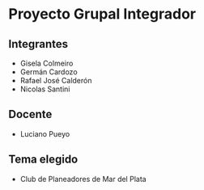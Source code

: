 # Proyecto Grupal Integrador

## Integrantes
* Gisela Colmeiro
* Germán Cardozo
* Rafael José Calderón
* Nicolas Santini

## Docente
* Luciano Pueyo

## Tema elegido
* Club de Planeadores de Mar del Plata
